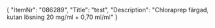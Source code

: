 {
  "ItemNr": "086289",
  "Title": "test",
  "Description": "Chloraprep färgad, kutan lösning 20 mg/ml + 0,70 ml/ml"
}